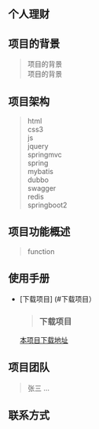 ## 个人理财

## 项目的背景
>项目的背景<br>
>项目的背景<br>

## 项目架构
>html<br>
>css3<br>
>js<br>
>jquery<br>
>springmvc<br>
>spring<br>
>mybatis<br>
>dubbo<br>
>swagger<br>
>redis<br>
>springboot2<br>

## 项目功能概述
>function<br>

## 使用手册
* [下载项目] (#下载项目）


  > ### 下载项目
   [本项目下载地址](http://localtios:8080/mgrymoney-app)
   
## 项目团队
>张三  ...

## 联系方式